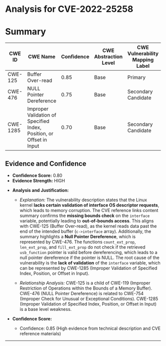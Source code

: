 # Analysis for CVE-2022-25258

# Summary
| CWE ID | CWE Name | Confidence | CWE Abstraction Level | CWE Vulnerability Mapping Label | CWE-Vulnerability Mapping Notes |
|---|---|---|---|---|---|
| CWE-125 | Buffer Over-read | 0.85 | Base |  Primary | Allowed |
| CWE-476 | NULL Pointer Dereference | 0.75 | Base | Secondary Candidate | Allowed |
| CWE-1285 | Improper Validation of Specified Index, Position, or Offset in Input | 0.70 | Base | Secondary Candidate | Allowed |

## Evidence and Confidence

*   **Confidence Score:** 0.80
*   **Evidence Strength:** HIGH

- **Analysis and Justification:**  
  - *Explanation:* The vulnerability description states that the Linux kernel **lacks certain validation of interface OS descriptor requests**, which leads to memory corruption. The CVE reference links content summary confirms the **missing bounds check** on the `interface` variable, potentially leading to **out-of-bounds access**. This aligns with CWE-125 (Buffer Over-read), as the kernel reads data past the end of the intended buffer (`c->interface` array). Additionally, the summary highlights a **Null Pointer Dereference**, which is represented by CWE-476. The functions `count_ext_prop`, `len_ext_prop`, and `fill_ext_prop` do not check if the retrieved `usb_function` pointer is valid before dereferencing, which leads to a null pointer dereference if the pointer is NULL. The root cause of the vulnerability is the **lack of validation** of the `interface` variable, which can be represented by CWE-1285 (Improper Validation of Specified Index, Position, or Offset in Input).
  
  - *Relationship Analysis:* CWE-125 is a child of CWE-119 (Improper Restriction of Operations within the Bounds of a Memory Buffer). CWE-476 (NULL Pointer Dereference) is related to CWE-754 (Improper Check for Unusual or Exceptional Conditions). CWE-1285 (Improper Validation of Specified Index, Position, or Offset in Input) is a base level weakness.

- **Confidence Score:**  
  - Confidence: 0.85 (High evidence from technical description and CVE reference materials)

---